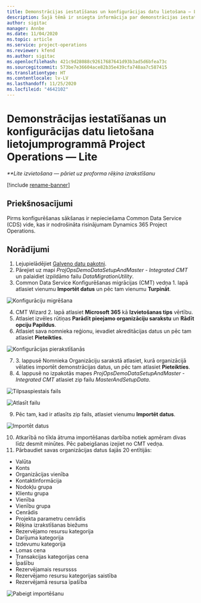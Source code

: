 ```yaml
---
title: Demonstrācijas iestatīšanas un konfigurācijas datu lietošana — Lite
description: Šajā tēmā ir sniegta informācija par demonstrācijas iestatīšanas un konfigurācijas datu lietošanu programmai Project Operations.
author: sigitac
manager: Annbe
ms.date: 11/04/2020
ms.topic: article
ms.service: project-operations
ms.reviewer: kfend
ms.author: sigitac
ms.openlocfilehash: 421c9d28088c92617687641d93b3ad5d6bfea73c
ms.sourcegitcommit: 573be7e36604ace82b35e439cfa748aa7c587415
ms.translationtype: HT
ms.contentlocale: lv-LV
ms.lasthandoff: 11/25/2020
ms.locfileid: "4642102"
---
```

# <a name="apply-demo-setup-and-configuration-data-for-project-operations---lite"></a>Demonstrācijas iestatīšanas un konfigurācijas datu lietošana lietojumprogrammā Project Operations — Lite 

_**Lite izvietošana — pāriet uz proforma rēķina izrakstīšanu_

[!include [rename-banner](~/includes/cc-data-platform-banner.md)]

## <a name="prerequisites"></a>Priekšnosacījumi

Pirms konfigurēšanas sākšanas ir nepieciešama Common Data Service (CDS) vide, kas ir nodrošināta risinājumam Dynamics 365 Project Operations.


## <a name="instructions"></a>Norādījumi

1. Lejupielādējiet [Galveno datu pakotni](https://download.microsoft.com/download/3/4/1/341bf279-a64f-4baa-af31-ce624859b518/ProjOpsSampleSetupData%20-%20CE%20only%20CMT.zip). 
2. Pārejiet uz mapi *ProjOpsDemoDataSetupAndMaster - Integrated CMT* un palaidiet izpildāmo failu *DataMigrationUtility*.
3. Common Data Service Konfigurēšanas migrācijas (CMT) vedņa 1. lapā atlasiet vienumu **Importēt datus** un pēc tam vienumu **Turpināt**.

![Konfigurāciju migrēšana](./media/1ConfigurationMigration.png)

4. CMT Wizard 2. lapā atlasiet **Microsoft 365** kā **Izvietošanas tips** vērtību.
5. Atlasiet izvēles rūtiņas **Parādīt pieejamo organizāciju sarakstu** un **Rādīt opciju Papildus**.
6. Atlasiet sava nomnieka reģionu, ievadiet akreditācijas datus un pēc tam atlasiet **Pieteikties**.

![Konfigurācijas pierakstīšanās](./media/2ConfigurationSignin.png)

7. 3. lappusē Nomnieka Organizāciju sarakstā atlasiet, kurā organizācijā vēlaties importēt demonstrācijas datus, un pēc tam atlasiet **Pieteikties**.
8. 4. lappusē no izpakotās mapes *ProjOpsDemoDataSetupAndMaster - Integrated CMT* atlasiet zip failu *MasterAndSetupData*.

![Tilpsaspiestais fails](./media/3ZipFile.png)

![Atlasīt failu](./media/4SelectAFile.png)

9. Pēc tam, kad ir atlasīts zip fails, atlasiet vienumu **Importēt datus**.

![Importēt datus](./media/5ImportData.png)

10. Atkarībā no tīkla ātruma importēšanas darbība notiek apmēram divas līdz desmit minūtes. Pēc pabeigšanas izejiet no CMT vedņa. 
11. Pārbaudiet savas organizācijas datus šajās 20 entītijās:

-   Valūta
-   Konts
-   Organizācijas vienība
-   Kontaktinformācija
-   Nodokļu grupa
-   Klientu grupa
-   Vienība
-   Vienību grupa
-   Cenrādis
-   Projekta parametru cenrādis 
-   Rēķina izrakstīšanas biežums
-   Rezervējamo resursu kategorija
-   Darījuma kategorija
-   Izdevumu kategorija
-   Lomas cena
-   Transakcijas kategorijas cena
-   Īpašību
-   Rezervējamais resurssss
-   Rezervējamo resursu kategorijas saistība
-   Rezervējamā resursa īpašība

![Pabeigt importēšanu](./media/6CompleteImport.png)
